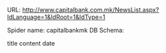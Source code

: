 URL: http://www.capitalbank.com.mk/NewsList.aspx?IdLanguage=1&IdRoot=1&IdType=1

Spider name: capitalbankmk
DB Schema:

title
content
date